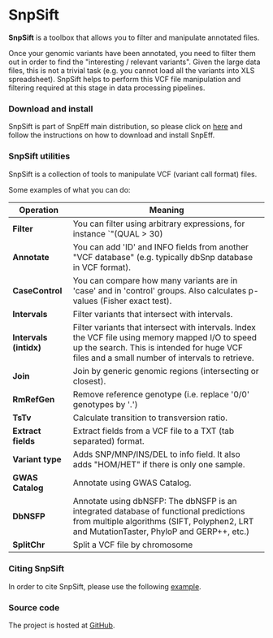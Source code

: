 # SnpSift

**SnpSift** is a toolbox that allows you to filter and manipulate annotated files.

Once your genomic variants have been annotated, you need to filter them out in order to find the "interesting / relevant variants".
Given the large data files, this is not a trivial task (e.g. you cannot load all the variants into XLS spreadsheet).
SnpSift helps to perform this VCF file manipulation and filtering required at this stage in data processing pipelines.

### Download and install

SnpSift is part of SnpEff main distribution, so please click on [here](download.md) and follow the instructions on how to download and install SnpEff.

### SnpSift utilities

SnpSift is a collection of tools to manipulate VCF (variant call format) files.

Some examples of what you can do:

Operation              | Meaning
---------------------- | --------
**Filter**             | You can filter using arbitrary expressions, for instance `"(QUAL > 30) | (exists INDEL) | ( countHet() < 2 )"`. The actual expressions can be quite complex, so it allows for a lot of flexibility.
**Annotate**           | You can add 'ID' and INFO fields from another "VCF database" (e.g.  typically dbSnp database in VCF format).
**CaseControl**        | You can compare how many variants are in 'case' and in 'control' groups. Also calculates p-values (Fisher exact test).
**Intervals**          | Filter variants that intersect with intervals.
**Intervals (intidx)** | Filter variants that intersect with intervals. Index the VCF file using memory mapped I/O to speed up the search. This is intended for huge VCF files and a small number of intervals to retrieve.
**Join**               | Join by generic genomic regions (intersecting or closest).
**RmRefGen**           | Remove reference genotype (i.e. replace '0/0' genotypes by '.')
**TsTv**               | Calculate transition to transversion ratio.
**Extract fields**     | Extract fields from a VCF file to a TXT (tab separated) format.
**Variant type**       | Adds SNP/MNP/INS/DEL to info field. It also adds "HOM/HET" if there is only one sample.
**GWAS Catalog**       | Annotate using GWAS Catalog.
**DbNSFP**             | Annotate using dbNSFP: The dbNSFP is an integrated database of functional predictions from multiple algorithms (SIFT, Polyphen2, LRT and MutationTaster, PhyloP and GERP++, etc.)
**SplitChr**           | Split a VCF file by chromosome

### Citing SnpSift

In order to cite SnpSift, please use the following [example](citing.md#citing-snpsift).

### Source code

The project is hosted at [GitHub](https://github.com/pcingola/SnpEff).
